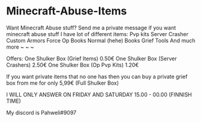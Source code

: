 # Minecraft-Abuse-Items

Want Minecraft Abuse stuff?
Send me a private message if you want minecraft abuse stuff
I have lot of different items:
Pvp kits
Server Crasher
Custom Armors
Force Op Books
Normal (hehe) Books
Grief Tools
And much more
 ~ ~ ~

Offers:
One Shulker Box (Grief Items) 0.50€
One Shulker Box (Server Crashers) 2.50€
One Shulker Box (Op Pvp Kits) 1.20€

If you want private items that no one has then you can buy a private grief box from me for only 5,99€ (Full Shulker Box)

I WILL ONLY ANSWER ON FRIDAY AND SATURDAY 
15.00 - 00.00 (FINNISH TIME)

My discord is Pahweli#9097

